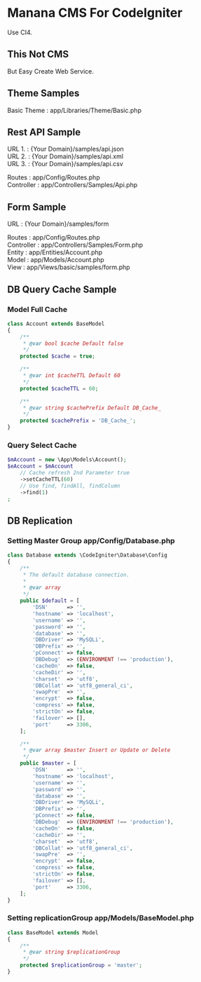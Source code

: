 # Manana CMS For CodeIgniter
Use CI4.

## This Not CMS
But Easy Create Web Service.

## Theme Samples
Basic Theme : app/Libraries/Theme/Basic.php

## Rest API Sample
URL 1. : {Your Domain}/samples/api.json  
URL 2. : {Your Domain}/samples/api.xml  
URL 3. : {Your Domain}/samples/api.csv

Routes : app/Config/Routes.php  
Controller : app/Controllers/Samples/Api.php

## Form Sample
URL : {Your Domain}/samples/form

Routes : app/Config/Routes.php  
Controller : app/Controllers/Samples/Form.php  
Entity : app/Entities/Account.php  
Model : app/Models/Account.php  
View : app/Views/basic/samples/form.php

## DB Query Cache Sample
### Model Full Cache
```php
class Account extends BaseModel
{
	/**
	 * @var bool $cache Default false
	 */
	protected $cache = true;

	/**
	 * @var int $cacheTTL Default 60
	 */
	protected $cacheTTL = 60;

	/**
	 * @var string $cachePrefix Default DB_Cache_
	 */
	protected $cachePrefix = 'DB_Cache_';
}
```  

### Query Select Cache
```php
$mAccount = new \App\Models\Account();
$eAccount = $mAccount
	// Cache refresh 2nd Parameter true
	->setCacheTTL(60)
	// Use find, findAll, findColumn
	->find(1)
;
```

## DB Replication
### Setting Master Group app/Config/Database.php
```php
class Database extends \CodeIgniter\Database\Config
{
	/**
	 * The default database connection.
	 *
	 * @var array
	 */
	public $default = [
		'DSN'      => '',
		'hostname' => 'localhost',
		'username' => '',
		'password' => '',
		'database' => '',
		'DBDriver' => 'MySQLi',
		'DBPrefix' => '',
		'pConnect' => false,
		'DBDebug'  => (ENVIRONMENT !== 'production'),
		'cacheOn'  => false,
		'cacheDir' => '',
		'charset'  => 'utf8',
		'DBCollat' => 'utf8_general_ci',
		'swapPre'  => '',
		'encrypt'  => false,
		'compress' => false,
		'strictOn' => false,
		'failover' => [],
		'port'     => 3306,
	];

	/**
	 * @var array $master Insert or Update or Delete
	 */
	public $master = [
		'DSN'      => '',
		'hostname' => 'localhost',
		'username' => '',
		'password' => '',
		'database' => '',
		'DBDriver' => 'MySQLi',
		'DBPrefix' => '',
		'pConnect' => false,
		'DBDebug'  => (ENVIRONMENT !== 'production'),
		'cacheOn'  => false,
		'cacheDir' => '',
		'charset'  => 'utf8',
		'DBCollat' => 'utf8_general_ci',
		'swapPre'  => '',
		'encrypt'  => false,
		'compress' => false,
		'strictOn' => false,
		'failover' => [],
		'port'     => 3306,
	];
}
```

### Setting replicationGroup app/Models/BaseModel.php
```php
class BaseModel extends Model
{
	/**
	 * @var string $replicationGroup
	 */
	protected $replicationGroup = 'master';
}
```
